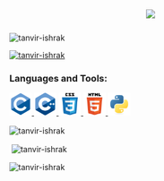 <h1 align="center">
    <a href="https://Tanvir-Ishrak.github.io/portfolio/">
      <img src="https://readme-typing-svg.herokuapp.com/?lines=Hi,+I'm+Tanvir+Ishrak;A+developer;And+a+programmer!&center=true&size=30&color=c9d6ff">
    </a>
  </h1>
<p align="left"> <img src="https://komarev.com/ghpvc/?username=tanvir-ishrak&label=Profile%20views&color=0e75b6&style=flat" alt="tanvir-ishrak" /> </p>

<p align="left"> <a href="https://github.com/ryo-ma/github-profile-trophy"><img src="https://github-profile-trophy.vercel.app/?username=tanvir-ishrak" alt="tanvir-ishrak" /></a> </p>


<h3 align="left">Languages and Tools:</h3>
<p align="left"> <a href="https://www.cprogramming.com/" target="_blank" rel="noreferrer"> <img src="https://raw.githubusercontent.com/devicons/devicon/master/icons/c/c-original.svg" alt="c" width="40" height="40"/> </a>
     <a href="https://www.w3schools.com/cpp/" target="_blank" rel="noreferrer"> <img src="https://raw.githubusercontent.com/devicons/devicon/master/icons/cplusplus/cplusplus-original.svg" alt="cplusplus" width="40" height="40"/> </a>
      <a href="https://www.w3schools.com/css/" target="_blank" rel="noreferrer"> <img src="https://raw.githubusercontent.com/devicons/devicon/master/icons/css3/css3-original-wordmark.svg" alt="css3" width="40" height="40"/> </a> 
      <a href="https://www.w3.org/html/" target="_blank" rel="noreferrer"> <img src="https://raw.githubusercontent.com/devicons/devicon/master/icons/html5/html5-original-wordmark.svg" alt="html5" width="40" height="40"/> </a>
       <a href="https://www.python.org" target="_blank" rel="noreferrer"> <img src="https://raw.githubusercontent.com/devicons/devicon/master/icons/python/python-original.svg" alt="python" width="40" height="40"/> </a> </p>

<p><img align="center" src="https://github-readme-stats.vercel.app/api/top-langs?username=tanvir-ishrak&show_icons=true&locale=en&layout=compact" alt="tanvir-ishrak" /></p>

<p>&nbsp;<img align="center" src="https://github-readme-stats.vercel.app/api?username=tanvir-ishrak&show_icons=true&locale=en" alt="tanvir-ishrak" /></p>

<p><img align="center" src="https://github-readme-streak-stats.herokuapp.com/?user=tanvir-ishrak&" alt="tanvir-ishrak" /></p>
